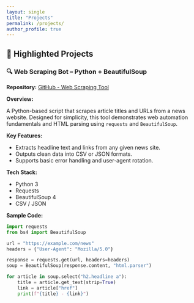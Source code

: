 ```yaml
---
layout: single
title: "Projects"
permalink: /projects/
author_profile: true
---
```


## 🧠 Highlighted Projects

### 🔍 Web Scraping Bot – Python + BeautifulSoup

**Repository:** [GitHub - Web Scraping Tool](https://github.com/Wabirus/web-scraper-bot)

**Overview:**

A Python-based script that scrapes article titles and URLs from a news website. Designed for simplicity, this tool demonstrates web automation fundamentals and HTML parsing using `requests` and `BeautifulSoup`.

**Key Features:**
- Extracts headline text and links from any given news site.
- Outputs clean data into CSV or JSON formats.
- Supports basic error handling and user-agent rotation.

**Tech Stack:**
- Python 3
- Requests
- BeautifulSoup 4
- CSV / JSON

**Sample Code:**

```python
import requests
from bs4 import BeautifulSoup

url = "https://example.com/news"
headers = {"User-Agent": "Mozilla/5.0"}

response = requests.get(url, headers=headers)
soup = BeautifulSoup(response.content, "html.parser")

for article in soup.select("h2.headline a"):
    title = article.get_text(strip=True)
    link = article["href"]
    print(f"{title} - {link}")

